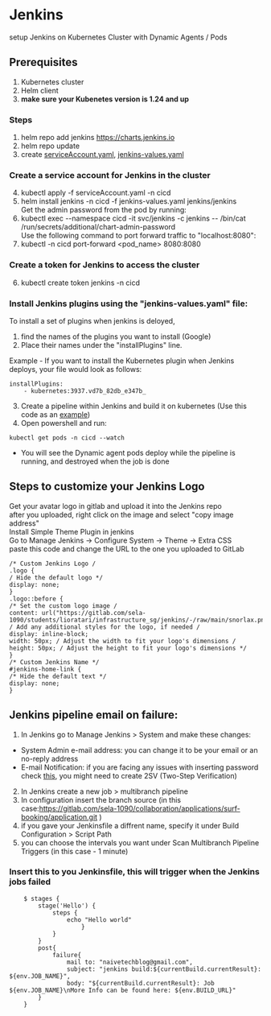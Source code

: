 # Jenkins

 setup Jenkins on Kubernetes Cluster with Dynamic Agents / Pods

## Prerequisites
1. Kubernetes cluster
2. Helm client  
3. **make sure your Kubenetes version is 1.24 and up**

### Steps
1. helm repo add jenkins https://charts.jenkins.io
2. helm repo update
3. create [serviceAccount.yaml](https://gitlab.com/sela-1090/students/yovelchen/infrastructures/jenkins/-/blob/Use-Kubernetes-Pods-As-Jenkins-Agents/Use%20Kubernetes%20Pods%20As%20Jenkins%20Agents/serviceAccount.yaml),
[jenkins-values.yaml](https://gitlab.com/sela-1090/students/yovelchen/infrastructures/jenkins/-/blob/Use-Kubernetes-Pods-As-Jenkins-Agents/Use%20Kubernetes%20Pods%20As%20Jenkins%20Agents/jenkins-values.yaml)
### Create a service account for Jenkins in the cluster
4. kubectl apply -f serviceAccount.yaml -n cicd 
5. helm install jenkins -n cicd -f jenkins-values.yaml jenkins/jenkins  
Get the admin password from the pod by running:  
6. kubectl exec --namespace cicd -it svc/jenkins -c jenkins -- /bin/cat /run/secrets/additional/chart-admin-password  
Use the following command to port forward traffic to "localhost:8080":  
7. kubectl -n cicd port-forward <pod_name> 8080:8080
### Create a token for Jenkins to access the cluster
6. kubectl create token jenkins -n cicd
### Install Jenkins plugins using the "jenkins-values.yaml" file:

To install a set of plugins when jenkins is deloyed, 
1. find the names of the plugins you want to install (Google)
2. Place their names under the "installPlugins" line.  
  
Example - 
If you want to install the Kubernetes plugin when Jenkins deploys, your file would look as follows:

```
installPlugins:
    - kubernetes:3937.vd7b_82db_e347b_
```
3. Create a pipeline within Jenkins and build it on kubernetes (Use this code as an [example](https://gitlab.com/sela-1090/students/lioratari/infrastructure_sg/jenkins/-/blob/90e3185c793ffe65b73d7b33182ad9c2fc51e8a2/Use%20Kubernetes%20Pods%20As%20Jenkins%20Agents/pipelineExemple))
4. Open powershell and run:  
```
kubectl get pods -n cicd --watch
```  
- You will see the Dynamic agent pods deploy while the pipeline is running, and destroyed when the job is done

## Steps to customize your Jenkins Logo

Get your avatar logo in gitlab and upload it into the Jenkins repo  
after you uploaded, right click on the image and select "copy image address"  
Install Simple Theme Plugin in jenkins  
Go to Manage Jenkins → Configure System → Theme → Extra CSS  
paste this code and change the URL to the one you uploaded to GitLab  
```
/* Custom Jenkins Logo /
.logo {
/ Hide the default logo */
display: none;
}
.logo::before {
/* Set the custom logo image /
content: url("https://gitlab.com/sela-1090/students/lioratari/infrastructure_sg/jenkins/-/raw/main/snorlax.png");
/ Add any additional styles for the logo, if needed /
display: inline-block;
width: 50px; / Adjust the width to fit your logo's dimensions /
height: 50px; / Adjust the height to fit your logo's dimensions */
}
/* Custom Jenkins Name */
#jenkins-home-link {
/* Hide the default text */
display: none;
}
```

## Jenkins pipeline email on failure: 
1. In Jenkins go to Manage Jenkins > System and make these changes: 
- System Admin e-mail address: you can change it to be your email or an no-reply address
-  E-mail Notification: if you are facing any issues with inserting password check [this](https://support.google.com/accounts/answer/185833#zippy=), you might need to create 2SV (Two-Step Verification)

2. In Jenkins create a new job > multibranch pipeline
3. In configuration insert the branch source (in this case:https://gitlab.com/sela-1090/collaboration/applications/surf-booking/application.git )
4. if you gave your Jenkinsfile a diffrent name, specify it under Build Configuration > Script Path
5. you can choose the intervals you want under Scan Multibranch Pipeline Triggers (in this case - 1 minute)

### Insert this to you Jenkinsfile, this will trigger when the Jenkins jobs failed

```
    $ stages {
        stage('Hello') {
            steps {
                echo "Hello world"
                    }
            }
        }
        post{
            failure{
                mail to: "naivetechblog@gmail.com",
                subject: "jenkins build:${currentBuild.currentResult}: ${env.JOB_NAME}",
                body: "${currentBuild.currentResult}: Job ${env.JOB_NAME}\nMore Info can be found here: ${env.BUILD_URL}"
        }
    }
```
